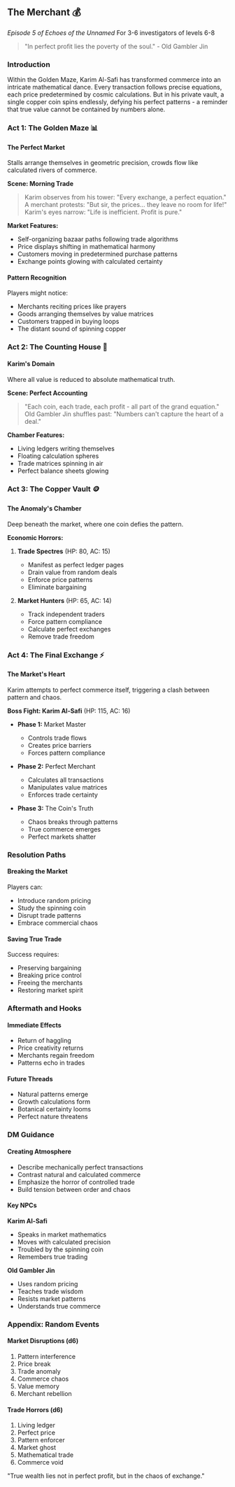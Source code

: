 ## The Merchant 💰
*Episode 5 of Echoes of the Unnamed*
For 3-6 investigators of levels 6-8

> "In perfect profit lies the poverty of the soul." - Old Gambler Jin

### Introduction
Within the Golden Maze, Karim Al-Safi has transformed commerce into an intricate mathematical dance. Every transaction follows precise equations, each price predetermined by cosmic calculations. But in his private vault, a single copper coin spins endlessly, defying his perfect patterns - a reminder that true value cannot be contained by numbers alone.

### Act 1: The Golden Maze 📊

#### The Perfect Market
Stalls arrange themselves in geometric precision, crowds flow like calculated rivers of commerce.

**Scene: Morning Trade**
> Karim observes from his tower: "Every exchange, a perfect equation."
> A merchant protests: "But sir, the prices... they leave no room for life!"
> Karim's eyes narrow: "Life is inefficient. Profit is pure."

**Market Features:**
- Self-organizing bazaar paths following trade algorithms
- Price displays shifting in mathematical harmony
- Customers moving in predetermined purchase patterns
- Exchange points glowing with calculated certainty

#### Pattern Recognition
Players might notice:
- Merchants reciting prices like prayers
- Goods arranging themselves by value matrices
- Customers trapped in buying loops
- The distant sound of spinning copper

### Act 2: The Counting House 💼

#### Karim's Domain
Where all value is reduced to absolute mathematical truth.

**Scene: Perfect Accounting**
> "Each coin, each trade, each profit - all part of the grand equation."
> Old Gambler Jin shuffles past: "Numbers can't capture the heart of a deal."

**Chamber Features:**
- Living ledgers writing themselves
- Floating calculation spheres
- Trade matrices spinning in air
- Perfect balance sheets glowing

### Act 3: The Copper Vault 🪙

#### The Anomaly's Chamber
Deep beneath the market, where one coin defies the pattern.

**Economic Horrors:**
1. **Trade Spectres** (HP: 80, AC: 15)
   - Manifest as perfect ledger pages
   - Drain value from random deals
   - Enforce price patterns
   - Eliminate bargaining

2. **Market Hunters** (HP: 65, AC: 14)
   - Track independent traders
   - Force pattern compliance
   - Calculate perfect exchanges
   - Remove trade freedom

### Act 4: The Final Exchange ⚡

#### The Market's Heart
Karim attempts to perfect commerce itself, triggering a clash between pattern and chaos.

**Boss Fight: Karim Al-Safi** (HP: 115, AC: 16)
- **Phase 1:** Market Master
  - Controls trade flows
  - Creates price barriers
  - Forces pattern compliance

- **Phase 2:** Perfect Merchant
  - Calculates all transactions
  - Manipulates value matrices
  - Enforces trade certainty

- **Phase 3:** The Coin's Truth
  - Chaos breaks through patterns
  - True commerce emerges
  - Perfect markets shatter

### Resolution Paths

#### Breaking the Market
Players can:
- Introduce random pricing
- Study the spinning coin
- Disrupt trade patterns
- Embrace commercial chaos

#### Saving True Trade
Success requires:
- Preserving bargaining
- Breaking price control
- Freeing the merchants
- Restoring market spirit

### Aftermath and Hooks

#### Immediate Effects
- Return of haggling
- Price creativity returns
- Merchants regain freedom
- Patterns echo in trades

#### Future Threads
- Natural patterns emerge
- Growth calculations form
- Botanical certainty looms
- Perfect nature threatens

### DM Guidance

#### Creating Atmosphere
- Describe mechanically perfect transactions
- Contrast natural and calculated commerce
- Emphasize the horror of controlled trade
- Build tension between order and chaos

#### Key NPCs

**Karim Al-Safi**
- Speaks in market mathematics
- Moves with calculated precision
- Troubled by the spinning coin
- Remembers true trading

**Old Gambler Jin**
- Uses random pricing
- Teaches trade wisdom
- Resists market patterns
- Understands true commerce

### Appendix: Random Events

#### Market Disruptions (d6)
1. Pattern interference
2. Price break
3. Trade anomaly
4. Commerce chaos
5. Value memory
6. Merchant rebellion

#### Trade Horrors (d6)
1. Living ledger
2. Perfect price
3. Pattern enforcer
4. Market ghost
5. Mathematical trade
6. Commerce void

"True wealth lies not in perfect profit, but in the chaos of exchange."